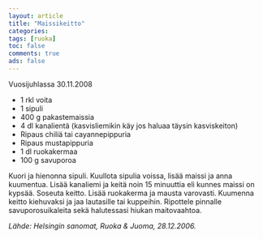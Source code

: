 ```yaml
--- 
layout: article 
title: "Maissikeitto" 
categories: 
tags: [ruoka]
toc: false 
comments: true 
ads: false 
--- 
```


Vuosijuhlassa 30.11.2008

-   1 rkl voita
-   1 sipuli
-   400 g pakastemaissia
-   4 dl kanalientä (kasvisliemikin käy jos haluaa täysin kasviskeiton)
-   Ripaus chiliä tai cayannepippuria
-   Ripaus mustapippuria
-   1 dl ruokakermaa
-   100 g savuporoa

Kuori ja hienonna sipuli. Kuullota sipulia voissa, lisää maissi ja anna
kuumentua. Lisää kanaliemi ja keitä noin 15 minuuttia eli kunnes maissi
on kypsää. Soseuta keitto. Lisää ruokakerma ja mausta varovasti.
Kuumenna keitto kiehuvaksi ja jaa lautasille tai kuppeihin. Ripottele
pinnalle savuporosuikaleita sekä halutessasi hiukan maitovaahtoa.

*Lähde: Helsingin sanomat, Ruoka & Juoma, 28.12.2006.*

